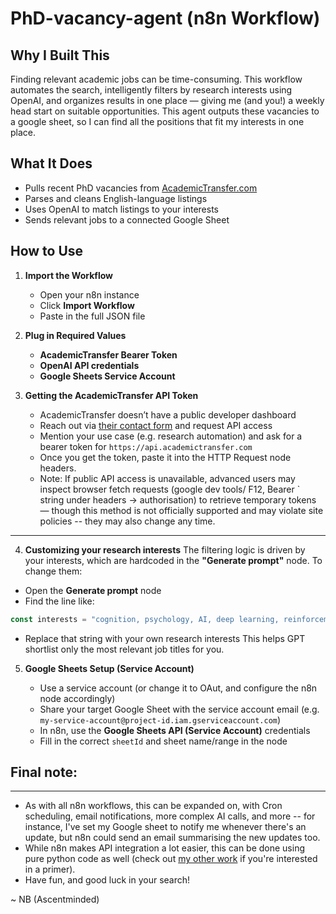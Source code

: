 # PhD-vacancy-agent (n8n Workflow)

## Why I Built This

Finding relevant academic jobs can be time-consuming. This workflow automates the search, intelligently filters by research interests using OpenAI, and organizes results in one place — giving me (and you!) a weekly head start on suitable opportunities. This agent outputs these vacancies to a google sheet, so I can find all the positions that fit my interests in one place.

## What It Does

* Pulls recent PhD vacancies from [AcademicTransfer.com](https://www.academictransfer.com)
* Parses and cleans English-language listings
* Uses OpenAI to match listings to your interests
* Sends relevant jobs to a connected Google Sheet

## How to Use

1. **Import the Workflow**

   * Open your n8n instance
   * Click **Import Workflow**
   * Paste in the full JSON file

2. **Plug in Required Values**

   * **AcademicTransfer Bearer Token**
   * **OpenAI API credentials**
   * **Google Sheets Service Account**

3. **Getting the AcademicTransfer API Token**

   * AcademicTransfer doesn’t have a public developer dashboard
   *   Reach out via [their contact form](https://www.academictransfer.com/en/contact/) and request API access
   *   Mention your use case (e.g. research automation) and ask for a bearer token for `https://api.academictransfer.com`
   *   Once you get the token, paste it into the HTTP Request node headers.
   * Note: If public API access is unavailable, advanced users may inspect browser fetch requests (google dev tools/ F12, Bearer <token>` string under headers -> authorisation) to retrieve temporary tokens — though this method is not officially supported and may violate site policies -- they may also change any time.
---

4. **Customizing your research interests**
The filtering logic is driven by your interests, which are hardcoded in the **"Generate prompt"** node. To change them:
* Open the **Generate prompt** node
*  Find the line like:
```js
const interests = "cognition, psychology, AI, deep learning, reinforcement learning";
```
* Replace that string with your own research interests
This helps GPT shortlist only the most relevant job titles for you.

5. **Google Sheets Setup (Service Account)**

   * Use a service account (or change it to OAut, and configure the n8n node accordingly)
   * Share your target Google Sheet with the service account email (e.g. `my-service-account@project-id.iam.gserviceaccount.com`)
   * In n8n, use the **Google Sheets API (Service Account)** credentials
   * Fill in the correct `sheetId` and sheet name/range in the node

## Final note:
---
- As with all n8n workflows, this can be expanded on, with Cron scheduling, email notifications, more complex AI calls, and more -- for instance, I've set my Google sheet to notify me whenever there's an update, but n8n could send an email summarising the new updates too.
- While n8n makes API integration a lot easier, this can be done using pure python code as well (check out [my other work](https://github.com/ascentminded/llama-agent) if you're interested in a primer).
- Have fun, and good luck in your search!

~ NB (Ascentminded)
